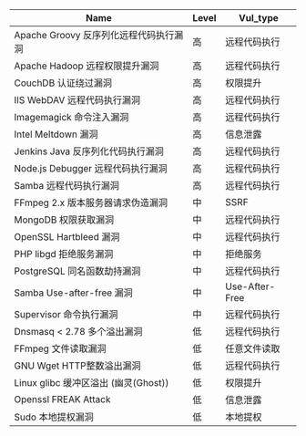 | Name                               | Level | Vul_type |
| ---------------------------------- | ----- | -------- |
| Apache Groovy 反序列化远程代码执行漏洞 | 高 | 远程代码执行 |
| Apache Hadoop 远程权限提升漏洞 | 高 | 远程代码执行 |
| CouchDB 认证绕过漏洞 | 高 | 权限提升 |
| IIS WebDAV 远程代码执行漏洞 | 高 | 远程代码执行 |
| Imagemagick 命令注入漏洞 | 高 | 远程代码执行   |
| Intel Meltdown 漏洞                 | 高     | 信息泄露     |
| Jenkins Java 反序列化代码执行漏洞           | 高     | 远程代码执行   |
| Node.js Debugger 远程代码执行漏洞 | 高 | 远程代码执行 |
| Samba 远程代码执行漏洞                    | 高     | 远程代码执行   |
| FFmpeg 2.x 版本服务器请求伪造漏洞           | 中     | SSRF     |
| MongoDB 权限获取漏洞 | 中 | 远程代码执行 |
| OpenSSL Hartbleed 漏洞 | 中 | 远程代码执行 |
| PHP libgd 拒绝服务漏洞                  | 中     | 拒绝服务     |
| PostgreSQL  同名函数劫持漏洞               | 中     | 远程代码执行   |
| Samba Use-after-free 漏洞 | 中 | Use-After-Free |
| Supervisor 命令执行漏洞                 | 中     | 远程代码执行   |
| Dnsmasq < 2.78 多个溢出漏洞 | 低 | 远程代码执行 |
| FFmpeg 文件读取漏洞                     | 低     | 任意文件读取   |
| GNU Wget HTTP整数溢出漏洞 | 低 | 远程代码执行 |
| Linux glibc 缓冲区溢出 (幽灵(Ghost)) | 低 | 权限提升 |
| Openssl FREAK Attack | 低 | 信息泄露 |
| Sudo 本地提权漏洞                       | 低     | 本地提权     |
